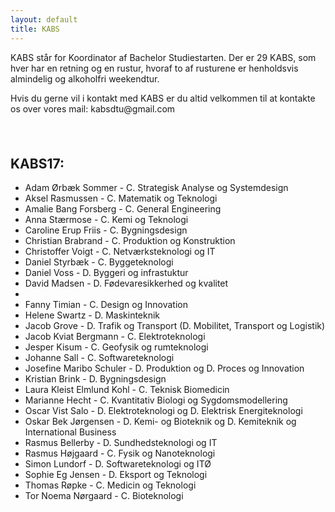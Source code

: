 ```yaml
---
layout: default
title: KABS
---
```


<p>KABS står for Koordinator af Bachelor Studiestarten. Der er 29 KABS, som hver har en retning og en rustur, hvoraf to af rusturene er henholdsvis almindelig og alkoholfri weekendtur.</p>
<p>Hvis du gerne vil i kontakt med KABS er du altid velkommen til at kontakte os over vores mail: kabsdtu@gmail.com</p>

<h2>KABS17:</h2>
<ul>
  <li>Adam Ørbæk Sommer - C. Strategisk Analyse og Systemdesign</li>
  <li>Aksel Rasmussen - C. Matematik og Teknologi</li>
  <li>Amalie Bang Forsberg - C. General Engineering</li>
  <li>Anna Stærmose - C. Kemi og Teknologi</li>
  <li>Caroline Erup Friis - C. Bygningsdesign</li>
  <li>Christian Brabrand - C. Produktion og Konstruktion</li>
  <li>Christoffer Voigt - C. Netværksteknologi og IT</li>
  <li>Daniel Styrbæk - C. Byggeteknologi</li>
  <li>Daniel Voss - D. Byggeri og infrastuktur</li>
  <li>David Madsen - D. Fødevaresikkerhed og kvalitet<li>
  <li>Fanny Timian - C. Design og Innovation</li>
  <li>Helene Swartz - D. Maskinteknik</li>
  <li>Jacob Grove - D. Trafik og Transport (D. Mobilitet, Transport og Logistik) </li>
  <li>Jacob Kviat Bergmann - C. Elektroteknologi</li>
  <li>Jesper Kisum - C. Geofysik og rumteknologi</li>
  <li>Johanne Sall - C. Softwareteknologi</li>
  <li>Josefine Maribo Schuler - D. Produktion og D. Proces og Innovation</li>
  <li>Kristian Brink - D. Bygningsdesign</li>
  <li>Laura Kleist Elmlund Kohl - C. Teknisk Biomedicin</li>
  <li>Marianne Hecht - C. Kvantitativ Biologi og Sygdomsmodellering</li>
  <li>Oscar Vist Salo - D. Elektroteknologi og D. Elektrisk Energiteknologi</li>
  <li>Oskar Bek Jørgensen - 	D. Kemi- og Bioteknik og D. Kemiteknik og International Business</li>
  <li>Rasmus Bellerby - D. Sundhedsteknologi og IT</li>
  <li>Rasmus Højgaard - C. Fysik og Nanoteknologi</li>
  <li>Simon Lundorf - D. Softwareteknologi og ITØ</li>
  <li>Sophie Eg Jensen - D. Eksport og Teknologi</li>
  <li>Thomas Røpke - C. Medicin og Teknologi</li>
  <li>Tor Noema Nørgaard - C. Bioteknologi</li>

</ul>
